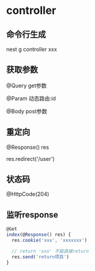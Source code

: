 # controller

## 命令行生成

nest g controller xxx

## 获取参数

@Query get参数

@Param 动态路由:id

@Body post参数

## 重定向

@Response() res

res.redirect('/user')

## 状态码

@HttpCode(204)

## 监听response

```js
@Get
index(@Response() res) {
  res.cookie('xxx', 'xxxxxxx')

  // return 'xxx' 不能直接return
  res.send('return项目')
}
```
